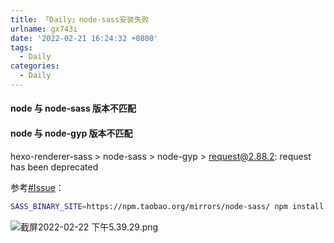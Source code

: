 ```yaml
---
title: 「Daily」node-sass安装失败
urlname: gx743i
date: '2022-02-21 16:24:32 +0800'
tags:
  - Daily
categories:
  - Daily
---
```


#### node 与 node-sass 版本不匹配

#### node 与 node-gyp 版本不匹配

hexo-renderer-sass > node-sass > node-gyp > request@2.88.2: request has been deprecated
​

参考[#Issue](https://github.com/lmk123/blog/issues/28)：

```bash
SASS_BINARY_SITE=https://npm.taobao.org/mirrors/node-sass/ npm install node-sass
```

![截屏2022-02-22 下午5.39.29.png](https://cdn.nlark.com/yuque/0/2022/png/250093/1645522813851-61cff603-d034-4b5c-a410-02892a4ea2a6.png#clientId=ue66045f6-efdb-4&crop=0&crop=0&crop=1&crop=1&from=drop&id=u8ff2e2a0&margin=%5Bobject%20Object%5D&name=%E6%88%AA%E5%B1%8F2022-02-22%20%E4%B8%8B%E5%8D%885.39.29.png&originHeight=1390&originWidth=1820&originalType=binary∶=1&rotation=0&showTitle=false&size=435944&status=done&style=none&taskId=uf0df98b3-5236-4c2b-9835-c0917cf4840&title=)
